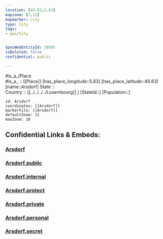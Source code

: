 ```yaml
---
location: [49.83,5.83] 
mapzoom: [7,12] 
mapmarker: city 
type: City
tags:
- geo/City


SpocWebEntityId: 28885
isDeleted: false
confidential: public

---
```

#is_a_/Place  
#is_a_ :: [[Place]] 
[has_place_longitude::5.83] 
[has_place_latitude::49.83] 
[name::Arsdorf] 
State ::  
Country :: [[../../../../Luxembourg]] ] 
[StateId::] 
[Population::] 



```leaflet
id: Arsdorf
coordinates: [[Arsdorf]] 
markerFile: [[Arsdorf]] 
defaultZoom: 11 
maxZoom: 18
```


## Confidential Links & Embeds: 

### [Arsdorf](/_Standards/Earth/Continent/Europe/Europe~West/Luxembourg/Districts~Luxembourg/Diekirch/City/Arsdorf.md) 

### [Arsdorf.public](/_public/Earth/Continent/Europe/Europe~West/Luxembourg/Districts~Luxembourg/Diekirch/City/Arsdorf.public.md) 

### [Arsdorf.internal](/_internal/Earth/Continent/Europe/Europe~West/Luxembourg/Districts~Luxembourg/Diekirch/City/Arsdorf.internal.md) 

### [Arsdorf.protect](/_protect/Earth/Continent/Europe/Europe~West/Luxembourg/Districts~Luxembourg/Diekirch/City/Arsdorf.protect.md) 

### [Arsdorf.private](/_private/Earth/Continent/Europe/Europe~West/Luxembourg/Districts~Luxembourg/Diekirch/City/Arsdorf.private.md) 

### [Arsdorf.personal](/_personal/Earth/Continent/Europe/Europe~West/Luxembourg/Districts~Luxembourg/Diekirch/City/Arsdorf.personal.md) 

### [Arsdorf.secret](/_secret/Earth/Continent/Europe/Europe~West/Luxembourg/Districts~Luxembourg/Diekirch/City/Arsdorf.secret.md)

